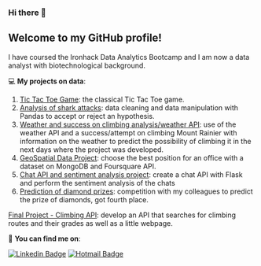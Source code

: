 ### Hi there 👋 
## Welcome to my GitHub profile!

<!--
**AlbaAlvaro/AlbaAlvaro** is a ✨ _special_ ✨ repository because its `README.md` (this file) appears on your GitHub profile.
-->
I have coursed the Ironhack Data Analytics Bootcamp and I am now a data analyst with biotechnological background.

💻 **My projects on data**:

1. [Tic Tac Toe Game](https://github.com/AlbaAlvaro/mini-project): the classical Tic Tac Toe game.
2. [Analysis of shark attacks](https://github.com/AlbaAlvaro/pandas-project): data cleaning and data manipulation with Pandas to accept or reject an hypothesis.
3. [Weather and success on climbing analysis/weather API](https://github.com/AlbaAlvaro/pipelines-project): use of the weather API and a success/attempt on climbing Mount Rainier with information on the weather to predict the possibility of climbing it in the next days where the project was developed.
4. [GeoSpatial Data Project](https://github.com/AlbaAlvaro/geospatial-data-project): choose the best position for an office with a dataset on MongoDB and Foursquare API.
5. [Chat API and sentiment analysis project](https://github.com/AlbaAlvaro/chat-api): create a chat API with Flask and perform the sentiment analysis of the chats
6. [Prediction of diamond prizes](https://github.com/AlbaAlvaro/kaggle-competition): competition with my colleagues to predict the prize of diamonds, got fourth place.

[Final Project - Climbing API](https://github.com/AlbaAlvaro/final-project): develop an API that searches for climbing routes and their grades as well as a little webpage.

📱 **You can find me on**:

[![Linkedin Badge](https://img.shields.io/badge/-LinkedIn-blue?style=flat-square&logo=Linkedin&logoColor=white&link=https://www.linkedin.com/in/alba-%C3%A1lvaro-de-mingo/)](https://www.linkedin.com/in/alba-%C3%A1lvaro-de-mingo/)
[![Hotmail Badge](https://img.shields.io/badge/-Hotmail-0078D4?style=flat-square&logo=microsoft-outlook&logoColor=white&link=mailto:albaalvaro2009@hotmail.es)](mailto:albaalvaro2009@hotmail.es)
